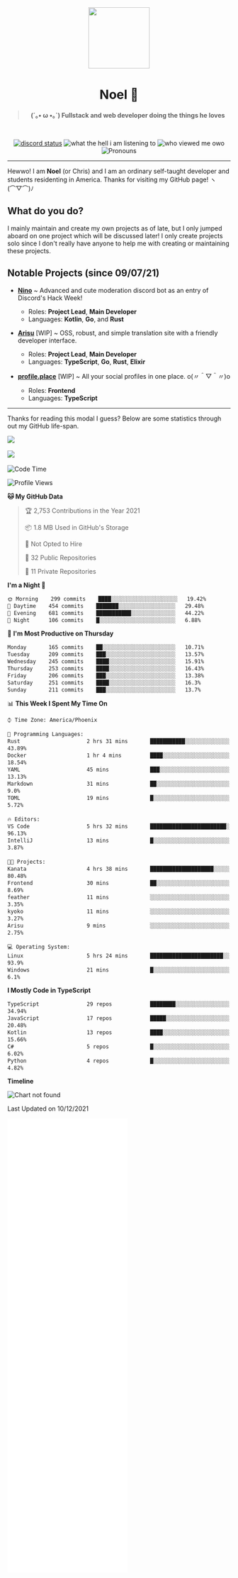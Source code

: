 <div align='center'>
  <div align='center'>
    <img
      src='https://cdn.floofy.dev/art/icons/icon_cinnamonserval.png'
      width='138'
      height='138'
    />
  </div>
  <h1>Noel 🐾</h1>
  <blockquote><strong>(´｡• ω •｡`) Fullstack and web developer doing the things he loves</strong></blockquote>

  <br />

  <a href='https://discord.com/users/280158289667555328' target='_blank'><img alt="discord status" src="https://dev.discordprofiles.me/badge/status/280158289667555328" /></a>
  <img alt="what the hell i am listening to" src="https://dev.discordprofiles.me/badge/spotify/280158289667555328" />
  <img alt="who viewed me owo" src="https://komarev.com/ghpvc/?username=auguwu" />
  <img alt='Pronouns' src='https://img.shields.io/endpoint?url=https://pronoundb.org/shields/6004d014406af11e4593a013' />
</div>

<hr />

Hewwo! I am **Noel** (or Chris) and I am an ordinary self-taught developer and students residenting in America. Thanks for visiting my GitHub page! ヽ(⌒▽⌒)ﾉ

## What do you do?
I mainly maintain and create my own projects as of late, but I only jumped aboard on one project which will be discussed later! I only create projects
solo since I don't really have anyone to help me with creating or maintaining these projects.

## Notable Projects (since 09/07/21)
- [**Nino**](https://nino.sh) ~ Advanced and cute moderation discord bot as an entry of Discord's Hack Week!
  - Roles: **Project Lead**, **Main Developer**
  - Languages: **Kotlin**, **Go**, and **Rust**

- [**Arisu**](https://arisu.land) [WIP] ~ OSS, robust, and simple translation site with a friendly developer interface.
  - Roles: **Project Lead**, **Main Developer**
  - Languages: **TypeScript**, **Go**, **Rust**, **Elixir**

- [**profile.place**](https://profile.place) [WIP] ~ All your social profiles in one place. o(〃＾▽＾〃)o
  - Roles: **Frontend**
  - Languages: **TypeScript**

---

Thanks for reading this modal I guess? Below are some statistics through out my GitHub life-span.

![](https://github-readme-stats.vercel.app/api?username=auguwu&count_private=true&show_icons=true&theme=gruvbox)

![](https://github-readme-stats.vercel.app/api/top-langs/?username=auguwu&layout=compact&theme=gruvbox)

<!--START_SECTION:waka-->
![Code Time](http://img.shields.io/badge/Code%20Time-2%2C481%20hrs%2042%20mins-blue)

![Profile Views](http://img.shields.io/badge/Profile%20Views-11-blue)

**🐱 My GitHub Data** 

> 🏆 2,753 Contributions in the Year 2021
 > 
> 📦 1.8 MB Used in GitHub's Storage 
 > 
> 🚫 Not Opted to Hire
 > 
> 📜 32 Public Repositories 
 > 
> 🔑 11 Private Repositories  
 > 
**I'm a Night 🦉** 

```text
🌞 Morning    299 commits    ████░░░░░░░░░░░░░░░░░░░░░   19.42% 
🌆 Daytime    454 commits    ███████░░░░░░░░░░░░░░░░░░   29.48% 
🌃 Evening    681 commits    ███████████░░░░░░░░░░░░░░   44.22% 
🌙 Night      106 commits    █░░░░░░░░░░░░░░░░░░░░░░░░   6.88%

```
📅 **I'm Most Productive on Thursday** 

```text
Monday       165 commits    ██░░░░░░░░░░░░░░░░░░░░░░░   10.71% 
Tuesday      209 commits    ███░░░░░░░░░░░░░░░░░░░░░░   13.57% 
Wednesday    245 commits    ████░░░░░░░░░░░░░░░░░░░░░   15.91% 
Thursday     253 commits    ████░░░░░░░░░░░░░░░░░░░░░   16.43% 
Friday       206 commits    ███░░░░░░░░░░░░░░░░░░░░░░   13.38% 
Saturday     251 commits    ████░░░░░░░░░░░░░░░░░░░░░   16.3% 
Sunday       211 commits    ███░░░░░░░░░░░░░░░░░░░░░░   13.7%

```


📊 **This Week I Spent My Time On** 

```text
⌚︎ Time Zone: America/Phoenix

💬 Programming Languages: 
Rust                     2 hrs 31 mins       ███████████░░░░░░░░░░░░░░   43.89% 
Docker                   1 hr 4 mins         ████░░░░░░░░░░░░░░░░░░░░░   18.54% 
YAML                     45 mins             ███░░░░░░░░░░░░░░░░░░░░░░   13.13% 
Markdown                 31 mins             ██░░░░░░░░░░░░░░░░░░░░░░░   9.0% 
TOML                     19 mins             █░░░░░░░░░░░░░░░░░░░░░░░░   5.72%

🔥 Editors: 
VS Code                  5 hrs 32 mins       ████████████████████████░   96.13% 
IntelliJ                 13 mins             █░░░░░░░░░░░░░░░░░░░░░░░░   3.87%

🐱‍💻 Projects: 
Kanata                   4 hrs 38 mins       ████████████████████░░░░░   80.48% 
Frontend                 30 mins             ██░░░░░░░░░░░░░░░░░░░░░░░   8.69% 
feather                  11 mins             ░░░░░░░░░░░░░░░░░░░░░░░░░   3.35% 
kyoko                    11 mins             ░░░░░░░░░░░░░░░░░░░░░░░░░   3.27% 
Arisu                    9 mins              ░░░░░░░░░░░░░░░░░░░░░░░░░   2.75%

💻 Operating System: 
Linux                    5 hrs 24 mins       ███████████████████████░░   93.9% 
Windows                  21 mins             █░░░░░░░░░░░░░░░░░░░░░░░░   6.1%

```

**I Mostly Code in TypeScript** 

```text
TypeScript               29 repos            ████████░░░░░░░░░░░░░░░░░   34.94% 
JavaScript               17 repos            █████░░░░░░░░░░░░░░░░░░░░   20.48% 
Kotlin                   13 repos            ████░░░░░░░░░░░░░░░░░░░░░   15.66% 
C#                       5 repos             █░░░░░░░░░░░░░░░░░░░░░░░░   6.02% 
Python                   4 repos             █░░░░░░░░░░░░░░░░░░░░░░░░   4.82%

```


**Timeline**

![Chart not found](https://raw.githubusercontent.com/auguwu/auguwu/master/charts/bar_graph.png) 


 Last Updated on 10/12/2021
<!--END_SECTION:waka-->

![](./github-metrics.svg)
